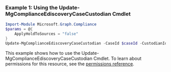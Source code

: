 ### Example 1: Using the Update-MgComplianceEdiscoveryCaseCustodian Cmdlet
```powershell
Import-Module Microsoft.Graph.Compliance
$params = @{
	ApplyHoldToSources = "false"
}
Update-MgComplianceEdiscoveryCaseCustodian -CaseId $caseId -CustodianId $custodianId -BodyParameter $params
```
This example shows how to use the Update-MgComplianceEdiscoveryCaseCustodian Cmdlet.
To learn about permissions for this resource, see the [permissions reference](/graph/permissions-reference).

